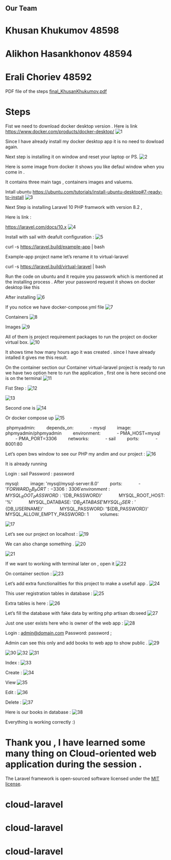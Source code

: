## Our Team
# Khusan Khukumov 48598
# Alikhon Hasankhonov 48594
# Erali Choriev 48592

PDF file of the steps
[final_KhusanKhukumov.pdf](https://github.com/IamKhuk/virtual-laravel/files/14138133/final_KhusanKhukumov.pdf)

# Steps

Fist we need to download docker desktop version .
Here is link https://www.docker.com/products/docker-desktop/ 
![1](https://github.com/IamKhuk/virtual-laravel/assets/78492625/0bd954c4-de48-4c74-a7a5-a5c3cbf65e81)

Since I have already install my docker desktop app it is no need to dowload again.

Next step is installing  it on window  and reset your laptop or PS.
![2](https://github.com/IamKhuk/virtual-laravel/assets/78492625/479b7290-1aeb-49e0-a57c-d3799046d7fa)

Here is some image from docker it shows you like defaul window when you come in .

It contains three main tags , containers  images and valuems.

Intall ubuntu 
https://ubuntu.com/tutorials/install-ubuntu-desktop#7-ready-to-install 
![3](https://github.com/IamKhuk/virtual-laravel/assets/78492625/744a0bb7-7d99-404c-8714-0450d5a18b76)

Next Step is installing Laravel 10  PHP framwork with version 8.2 ,

Here is link :

https://laravel.com/docs/10.x 
![4](https://github.com/IamKhuk/virtual-laravel/assets/78492625/a1a3526e-386a-41dc-9bb6-57e304a0d417)

Install with sail with deafult configuration :
![5](https://github.com/IamKhuk/virtual-laravel/assets/78492625/09df6909-0b8d-4806-80c7-1c2f5ac85c8e)

curl -s https://laravel.build/example-app | bash  

Example-app project name let’s rename it to virtual-laravel 

curl -s https://laravel.build/virtual-laravel | bash

Run the code on ubuntu and it require you passwork which is mentioned at the installing process .
After your password request it shows on docker desktop like this 

After  installing 
![6](https://github.com/IamKhuk/virtual-laravel/assets/78492625/637e77df-96df-49ae-aad2-012b5ed154e3)

If you notice we have docker-compose.yml file 
![7](https://github.com/IamKhuk/virtual-laravel/assets/78492625/d4672c9f-b458-4ee5-9a43-0667fbc993e3)

Containers
![8](https://github.com/IamKhuk/virtual-laravel/assets/78492625/978e0ce5-20c7-4c38-98a8-a196520962bb)

Images 
![9](https://github.com/IamKhuk/virtual-laravel/assets/78492625/2b04d7bd-e7d8-46f3-8f4d-8589e520ec9f)

All of them is project requirement packages to run the project on docker virtual box.
![10](https://github.com/IamKhuk/virtual-laravel/assets/78492625/f93601ef-fadc-4d5e-b9ed-3acc34550044)

It shows time how many hours ago it was created . since I have already intalled it gives me this result.

On the container section our Container virtual-laravel project is ready to run  we have two option here to run the application , first one is here second one is on the terminal
![11](https://github.com/IamKhuk/virtual-laravel/assets/78492625/1e8db716-3a11-4432-95ec-1a7312f33907)

Fist Step :
![12](https://github.com/IamKhuk/virtual-laravel/assets/78492625/596f0fb9-8923-484f-b7ec-b884f1b09436)

![13](https://github.com/IamKhuk/virtual-laravel/assets/78492625/2c335edb-3be9-4164-8fc3-98940563d4ae)

Second one is
![14](https://github.com/IamKhuk/virtual-laravel/assets/78492625/cb13c4cc-abd9-40b5-9e29-21eb509d8c39)

Or docker compose up 
![15](https://github.com/IamKhuk/virtual-laravel/assets/78492625/41eb956a-380d-4350-90e4-6cc280b1d9c2)

 phpmyadmin:
        depends_on:
            - mysql
        image: phpmyadmin/phpmyadmin
        environment:
            - PMA_HOST=mysql
            - PMA_PORT=3306
        networks:
            - sail
        ports:
            - 8001:80

Let’s open bws window to see our PHP my andim and our project :
![16](https://github.com/IamKhuk/virtual-laravel/assets/78492625/081564de-5080-49bc-968c-d1c8e9951577)

It is already running 

Login :  sail 
Password : password 

mysql:
        image: 'mysql/mysql-server:8.0'
        ports:
            - '${FORWARD_DB_PORT:-3306}:3306'
        environment:
            MYSQL_ROOT_PASSWORD: '${DB_PASSWORD}'
            MYSQL_ROOT_HOST: '%'
            MYSQL_DATABASE: '${DB_DATABASE}'
            MYSQL_USER: '${DB_USERNAME}'
            MYSQL_PASSWORD: '${DB_PASSWORD}'
            MYSQL_ALLOW_EMPTY_PASSWORD: 1
        volumes:

![17](https://github.com/IamKhuk/virtual-laravel/assets/78492625/2167ab8e-fe98-4a58-990c-ca056b0e9c6e)

Let’s see our project on localhost :
![19](https://github.com/IamKhuk/virtual-laravel/assets/78492625/b82d4c55-71cf-463a-a258-ce3ced954918)

We can also change something .
![20](https://github.com/IamKhuk/virtual-laravel/assets/78492625/3d34f213-bdda-47da-8aef-e1bb061893d4)

![21](https://github.com/IamKhuk/virtual-laravel/assets/78492625/54e6ec3f-4527-4fb7-91e7-b57387ba13a8)

If we want to working with terminal later on , open it 
![22](https://github.com/IamKhuk/virtual-laravel/assets/78492625/ce974db1-525d-46d5-a2c8-f91ba8b3b821)

On container section :
![23](https://github.com/IamKhuk/virtual-laravel/assets/78492625/568ffa4d-9525-4e7c-8611-f82a7422e9cf)

Let’s add extra functionalities for this project to make a usefull app .
![24](https://github.com/IamKhuk/virtual-laravel/assets/78492625/ffe854a8-acb2-43aa-9063-8b6015246206)

This user registration tables in database :
![25](https://github.com/IamKhuk/virtual-laravel/assets/78492625/f88b4134-44eb-4c91-9ae4-cfd0cc0a945e)

Extra tables is here :
![26](https://github.com/IamKhuk/virtual-laravel/assets/78492625/dc435b59-a952-41f8-b317-08d1c792631d)

Let’s fill the database with fake data by writing  php artisan db:seed 
![27](https://github.com/IamKhuk/virtual-laravel/assets/78492625/7d75a9cf-a16e-4793-95d2-961b018e6e7c)

Just one user exists here who is owner of the web app :
![28](https://github.com/IamKhuk/virtual-laravel/assets/78492625/9415413a-f50e-428d-b117-bc8163567413)

Login : admin@domain.com
Password: password ;

Admin can see this only  and add books to web app to show public .
![29](https://github.com/IamKhuk/virtual-laravel/assets/78492625/3264fe67-9e0c-4f75-a1b3-c62d3d681156)

![30](https://github.com/IamKhuk/virtual-laravel/assets/78492625/04d1c8f8-0412-4e38-ab87-28acb7e56492)
![32](https://github.com/IamKhuk/virtual-laravel/assets/78492625/e86bb01e-5719-40a3-9398-726208ae5cd3)
![31](https://github.com/IamKhuk/virtual-laravel/assets/78492625/e4c140ff-9634-4011-b986-d352c7643f15)

Index :
![33](https://github.com/IamKhuk/virtual-laravel/assets/78492625/128b0433-acb8-4a6b-9f57-78369c0c1354)

Create :
![34](https://github.com/IamKhuk/virtual-laravel/assets/78492625/c605257c-b6e4-49ca-a1f3-851205fa9fd6)

View 
![35](https://github.com/IamKhuk/virtual-laravel/assets/78492625/1060caf8-07d9-40a6-a8f4-a0702e6db3ea)

Edit :
![36](https://github.com/IamKhuk/virtual-laravel/assets/78492625/0e6f82d1-5e30-43c8-bf9a-9c08f10cad78)

Delete :
![37](https://github.com/IamKhuk/virtual-laravel/assets/78492625/021850d9-8650-40a9-966f-07af9a6c34e1)

Here is our books in database :
![38](https://github.com/IamKhuk/virtual-laravel/assets/78492625/1b25cded-89c9-409f-9afb-4e3dc366f1c9)

Everything is working correctly :) 

# Thank you , I have learned some many thing on Cloud-oriented web application during the session . 

The Laravel framework is open-sourced software licensed under the [MIT license](https://opensource.org/licenses/MIT).
# cloud-laravel
# cloud-laravel
# cloud-laravel
